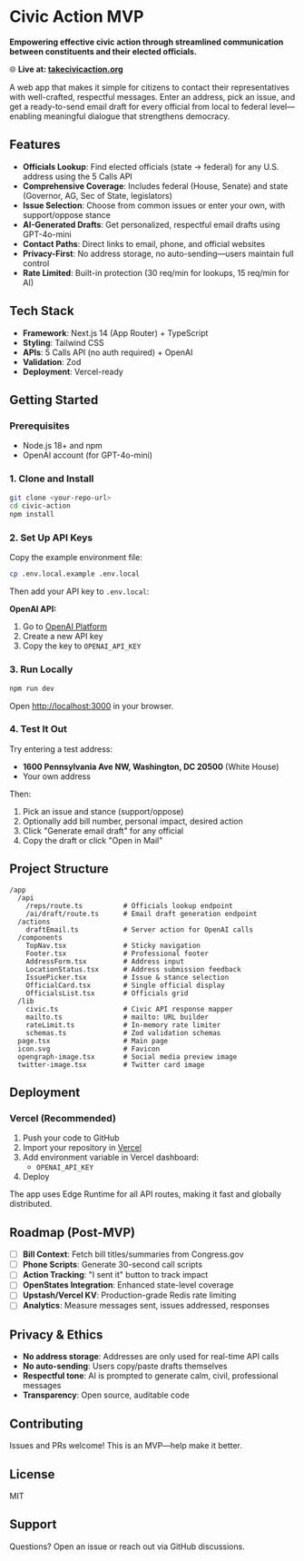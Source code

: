 # Civic Action MVP

**Empowering effective civic action through streamlined communication between constituents and their elected officials.**

🌐 **Live at: [takecivicaction.org](https://takecivicaction.org)**

A web app that makes it simple for citizens to contact their representatives with well-crafted, respectful messages. Enter an address, pick an issue, and get a ready-to-send email draft for every official from local to federal level—enabling meaningful dialogue that strengthens democracy.

## Features

- **Officials Lookup**: Find elected officials (state → federal) for any U.S. address using the 5 Calls API
- **Comprehensive Coverage**: Includes federal (House, Senate) and state (Governor, AG, Sec of State, legislators)
- **Issue Selection**: Choose from common issues or enter your own, with support/oppose stance
- **AI-Generated Drafts**: Get personalized, respectful email drafts using GPT-4o-mini
- **Contact Paths**: Direct links to email, phone, and official websites
- **Privacy-First**: No address storage, no auto-sending—users maintain full control
- **Rate Limited**: Built-in protection (30 req/min for lookups, 15 req/min for AI)

## Tech Stack

- **Framework**: Next.js 14 (App Router) + TypeScript
- **Styling**: Tailwind CSS
- **APIs**: 5 Calls API (no auth required) + OpenAI
- **Validation**: Zod
- **Deployment**: Vercel-ready

## Getting Started

### Prerequisites

- Node.js 18+ and npm
- OpenAI account (for GPT-4o-mini)

### 1. Clone and Install

```bash
git clone <your-repo-url>
cd civic-action
npm install
```

### 2. Set Up API Keys

Copy the example environment file:

```bash
cp .env.local.example .env.local
```

Then add your API key to `.env.local`:

**OpenAI API:**
1. Go to [OpenAI Platform](https://platform.openai.com/api-keys)
2. Create a new API key
3. Copy the key to `OPENAI_API_KEY`

### 3. Run Locally

```bash
npm run dev
```

Open [http://localhost:3000](http://localhost:3000) in your browser.

### 4. Test It Out

Try entering a test address:
- **1600 Pennsylvania Ave NW, Washington, DC 20500** (White House)
- Your own address

Then:
1. Pick an issue and stance (support/oppose)
2. Optionally add bill number, personal impact, desired action
3. Click "Generate email draft" for any official
4. Copy the draft or click "Open in Mail"

## Project Structure

```
/app
  /api
    /reps/route.ts          # Officials lookup endpoint
    /ai/draft/route.ts      # Email draft generation endpoint
  /actions
    draftEmail.ts           # Server action for OpenAI calls
  /components
    TopNav.tsx              # Sticky navigation
    Footer.tsx              # Professional footer
    AddressForm.tsx         # Address input
    LocationStatus.tsx      # Address submission feedback
    IssuePicker.tsx         # Issue & stance selection
    OfficialCard.tsx        # Single official display
    OfficialsList.tsx       # Officials grid
  /lib
    civic.ts                # Civic API response mapper
    mailto.ts               # mailto: URL builder
    rateLimit.ts            # In-memory rate limiter
    schemas.ts              # Zod validation schemas
  page.tsx                  # Main page
  icon.svg                  # Favicon
  opengraph-image.tsx       # Social media preview image
  twitter-image.tsx         # Twitter card image
```

## Deployment

### Vercel (Recommended)

1. Push your code to GitHub
2. Import your repository in [Vercel](https://vercel.com)
3. Add environment variable in Vercel dashboard:
   - `OPENAI_API_KEY`
4. Deploy

The app uses Edge Runtime for all API routes, making it fast and globally distributed.

## Roadmap (Post-MVP)

- [ ] **Bill Context**: Fetch bill titles/summaries from Congress.gov
- [ ] **Phone Scripts**: Generate 30-second call scripts
- [ ] **Action Tracking**: "I sent it" button to track impact
- [ ] **OpenStates Integration**: Enhanced state-level coverage
- [ ] **Upstash/Vercel KV**: Production-grade Redis rate limiting
- [ ] **Analytics**: Measure messages sent, issues addressed, responses

## Privacy & Ethics

- **No address storage**: Addresses are only used for real-time API calls
- **No auto-sending**: Users copy/paste drafts themselves
- **Respectful tone**: AI is prompted to generate calm, civil, professional messages
- **Transparency**: Open source, auditable code

## Contributing

Issues and PRs welcome! This is an MVP—help make it better.

## License

MIT

## Support

Questions? Open an issue or reach out via GitHub discussions.
